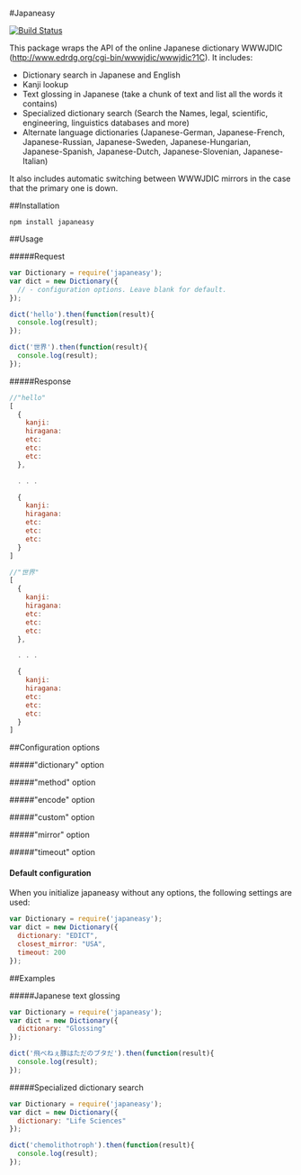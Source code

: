 #Japaneasy

[![Build Status](https://travis-ci.org/rewonc/japaneasy.svg?branch=master)](https://travis-ci.org/rewonc/japaneasy)

This package wraps the API of the online Japanese dictionary WWWJDIC (http://www.edrdg.org/cgi-bin/wwwjdic/wwwjdic?1C). It includes:
- Dictionary search in Japanese and English 
- Kanji lookup
- Text glossing in Japanese (take a chunk of text and list all the words it contains)
- Specialized dictionary search (Search the Names, legal, scientific, engineering, linguistics databases and more)
- Alternate language dictionaries (Japanese-German, Japanese-French, Japanese-Russian, Japanese-Sweden, Japanese-Hungarian, Japanese-Spanish, Japanese-Dutch, Japanese-Slovenian, Japanese-Italian)

It also includes automatic switching between WWWJDIC mirrors in the case that the primary one is down. 

##Installation

`npm install japaneasy`

##Usage

#####Request

```javascript
var Dictionary = require('japaneasy');
var dict = new Dictionary({
  // - configuration options. Leave blank for default.
});

dict('hello').then(function(result){
  console.log(result);
});

dict('世界').then(function(result){
  console.log(result);
});

```

#####Response
```javascript
//"hello"
[
  {
    kanji:
    hiragana:
    etc:
    etc:
    etc:
  }, 

  . . .

  {
    kanji:
    hiragana:
    etc:
    etc:
    etc:
  }
]

//"世界"
[
  {
    kanji:
    hiragana:
    etc:
    etc:
    etc:
  }, 

  . . .

  {
    kanji:
    hiragana:
    etc:
    etc:
    etc:
  }
]


```


##Configuration options

#####"dictionary" option

#####"method" option

#####"encode" option

#####"custom" option

  
#####"mirror" option

#####"timeout" option


#### Default configuration
When you initialize japaneasy without any options, the following settings are used:

```javascript
var Dictionary = require('japaneasy');
var dict = new Dictionary({
  dictionary: "EDICT",
  closest_mirror: "USA",  
  timeout: 200    
});

```



##Examples

#####Japanese text glossing

```javascript
var Dictionary = require('japaneasy');
var dict = new Dictionary({
  dictionary: "Glossing"
});

dict('飛べねぇ豚はただのブタだ').then(function(result){
  console.log(result);
});

```

#####Specialized dictionary search

```javascript
var Dictionary = require('japaneasy');
var dict = new Dictionary({
  dictionary: "Life Sciences"
});

dict('chemolithotroph').then(function(result){
  console.log(result);
});

```


